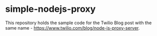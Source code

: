# simple-nodejs-proxy
This repository holds the sample code for the Twilio Blog post with the same name - https://www.twilio.com/blog/node-js-proxy-server.
